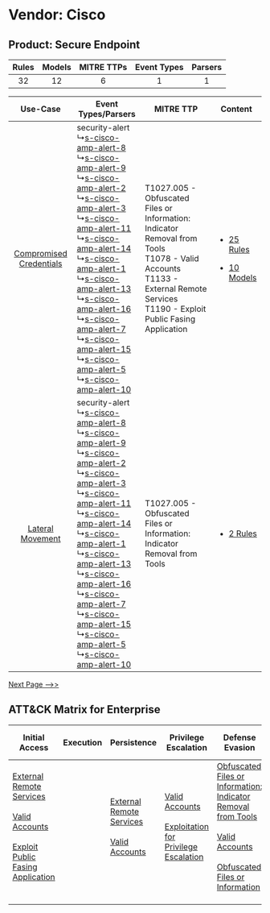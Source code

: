Vendor: Cisco
=============
Product: Secure Endpoint
------------------------
| Rules | Models | MITRE TTPs | Event Types | Parsers |
|:-----:|:------:|:----------:|:-----------:|:-------:|
|  32   |   12   |     6      |      1      |    1    |

|    Use-Case    | Event Types/Parsers    | MITRE TTP    | Content    |
|:----:| ---- | ---- | ---- |
| [Compromised Credentials](../../../UseCases/uc_compromised_credentials.md) |  security-alert<br> ↳[s-cisco-amp-alert-8](Ps/pC_sciscoampalert8.md)<br> ↳[s-cisco-amp-alert-9](Ps/pC_sciscoampalert9.md)<br> ↳[s-cisco-amp-alert-2](Ps/pC_sciscoampalert2.md)<br> ↳[s-cisco-amp-alert-3](Ps/pC_sciscoampalert3.md)<br> ↳[s-cisco-amp-alert-11](Ps/pC_sciscoampalert11.md)<br> ↳[s-cisco-amp-alert-14](Ps/pC_sciscoampalert14.md)<br> ↳[s-cisco-amp-alert-1](Ps/pC_sciscoampalert1.md)<br> ↳[s-cisco-amp-alert-13](Ps/pC_sciscoampalert13.md)<br> ↳[s-cisco-amp-alert-16](Ps/pC_sciscoampalert16.md)<br> ↳[s-cisco-amp-alert-7](Ps/pC_sciscoampalert7.md)<br> ↳[s-cisco-amp-alert-15](Ps/pC_sciscoampalert15.md)<br> ↳[s-cisco-amp-alert-5](Ps/pC_sciscoampalert5.md)<br> ↳[s-cisco-amp-alert-10](Ps/pC_sciscoampalert10.md)<br> | T1027.005 - Obfuscated Files or Information: Indicator Removal from Tools<br>T1078 - Valid Accounts<br>T1133 - External Remote Services<br>T1190 - Exploit Public Fasing Application<br> | [<ul><li>25 Rules</li></ul><ul><li>10 Models</li></ul>](RM/r_m_cisco_secure_endpoint_Compromised_Credentials.md) |
|        [Lateral Movement](../../../UseCases/uc_lateral_movement.md)        |  security-alert<br> ↳[s-cisco-amp-alert-8](Ps/pC_sciscoampalert8.md)<br> ↳[s-cisco-amp-alert-9](Ps/pC_sciscoampalert9.md)<br> ↳[s-cisco-amp-alert-2](Ps/pC_sciscoampalert2.md)<br> ↳[s-cisco-amp-alert-3](Ps/pC_sciscoampalert3.md)<br> ↳[s-cisco-amp-alert-11](Ps/pC_sciscoampalert11.md)<br> ↳[s-cisco-amp-alert-14](Ps/pC_sciscoampalert14.md)<br> ↳[s-cisco-amp-alert-1](Ps/pC_sciscoampalert1.md)<br> ↳[s-cisco-amp-alert-13](Ps/pC_sciscoampalert13.md)<br> ↳[s-cisco-amp-alert-16](Ps/pC_sciscoampalert16.md)<br> ↳[s-cisco-amp-alert-7](Ps/pC_sciscoampalert7.md)<br> ↳[s-cisco-amp-alert-15](Ps/pC_sciscoampalert15.md)<br> ↳[s-cisco-amp-alert-5](Ps/pC_sciscoampalert5.md)<br> ↳[s-cisco-amp-alert-10](Ps/pC_sciscoampalert10.md)<br> | T1027.005 - Obfuscated Files or Information: Indicator Removal from Tools<br>    | [<ul><li>2 Rules</li></ul>](RM/r_m_cisco_secure_endpoint_Lateral_Movement.md)    |
[Next Page -->>](2_ds_cisco_secure_endpoint.md)

ATT&CK Matrix for Enterprise
----------------------------
| Initial Access                                                                                                                                                                                                                         | Execution | Persistence                                                                                                                                      | Privilege Escalation                                                                                                                                          | Defense Evasion                                                                                                                                                                                                                                                               | Credential Access | Discovery | Lateral Movement | Collection | Command and Control | Exfiltration | Impact |
| -------------------------------------------------------------------------------------------------------------------------------------------------------------------------------------------------------------------------------------- | --------- | ------------------------------------------------------------------------------------------------------------------------------------------------ | ------------------------------------------------------------------------------------------------------------------------------------------------------------- | ----------------------------------------------------------------------------------------------------------------------------------------------------------------------------------------------------------------------------------------------------------------------------- | ----------------- | --------- | ---------------- | ---------- | ------------------- | ------------ | ------ |
| [External Remote Services](https://attack.mitre.org/techniques/T1133)<br><br>[Valid Accounts](https://attack.mitre.org/techniques/T1078)<br><br>[Exploit Public Fasing Application](https://attack.mitre.org/techniques/T1190)<br><br> |           | [External Remote Services](https://attack.mitre.org/techniques/T1133)<br><br>[Valid Accounts](https://attack.mitre.org/techniques/T1078)<br><br> | [Valid Accounts](https://attack.mitre.org/techniques/T1078)<br><br>[Exploitation for Privilege Escalation](https://attack.mitre.org/techniques/T1068)<br><br> | [Obfuscated Files or Information: Indicator Removal from Tools](https://attack.mitre.org/techniques/T1027/005)<br><br>[Valid Accounts](https://attack.mitre.org/techniques/T1078)<br><br>[Obfuscated Files or Information](https://attack.mitre.org/techniques/T1027)<br><br> |                   |           |                  |            |                     |              |        |